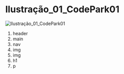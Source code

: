 # Ilustração_01_CodePark01

![Ilustração_01_CodePark01]("images\Ilustração_01_CodePark01.png")


1. header
2. main
3. nav
4. img
5. img
6. h1
7. p